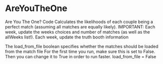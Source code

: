 # AreYouTheOne

 Are You The One? Code
 Calculates the likelihoods of each couple being a perfect match (assuming all matches are equally likely).
 IMPORTANT:
 Each week, update the weeks choices and number of matches (as well as the allWeeks list!).
 Each week, update the truth booth information

 The load_from_file boolean specifies whether the matches should be loaded from the match file
 For the first time you run, make sure this is set to False.
 Then you can change it to True in order to run faster.
 load_from_file = False
